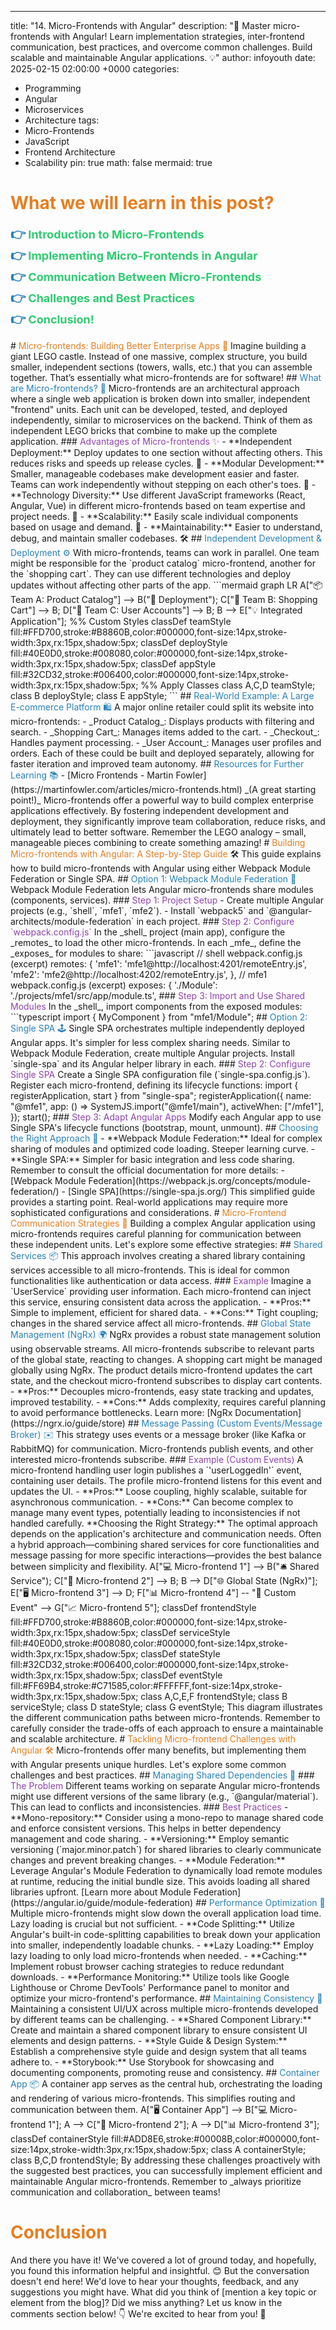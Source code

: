 ---

title: "14. Micro-Frontends with Angular"
description: "🚀 Master micro-frontends with Angular! Learn implementation strategies, inter-frontend communication, best practices, and overcome common challenges. Build scalable and maintainable Angular applications. 💡"
author: infoyouth
date: 2025-02-15 02:00:00 +0000
categories:

- Programming
- Angular
- Microservices
- Architecture
  tags:
- Micro-Frontends
- JavaScript
- Frontend Architecture
- Scalability
  pin: true
  math: false
  mermaid: true

# <span style="color:#e67e22;">What we will learn in this post?</span>

<ul style='list-style-type: none; padding-left: 0;'>
<li><span style='color: #2980b9; font-size: 20px; font-weight: bold;'>👉</span> <span style='color: #2ecc71; font-size: 18px; font-weight: bold;'>Introduction to Micro-Frontends</span></li>
<li><span style='color: #2980b9; font-size: 20px; font-weight: bold;'>👉</span> <span style='color: #2ecc71; font-size: 18px; font-weight: bold;'>Implementing Micro-Frontends in Angular</span></li>
<li><span style='color: #2980b9; font-size: 20px; font-weight: bold;'>👉</span> <span style='color: #2ecc71; font-size: 18px; font-weight: bold;'>Communication Between Micro-Frontends</span></li>
<li><span style='color: #2980b9; font-size: 20px; font-weight: bold;'>👉</span> <span style='color: #2ecc71; font-size: 18px; font-weight: bold;'>Challenges and Best Practices</span></li>
<li><span style='color: #2980b9; font-size: 20px; font-weight: bold;'>👉</span> <span style='color: #2ecc71; font-size: 18px; font-weight: bold;'>Conclusion!</span></li>
</ul>
# <span style="color:#e67e22">Micro-frontends: Building Better Enterprise Apps 🏢</span>
Imagine building a giant LEGO castle. Instead of one massive, complex structure, you build smaller, independent sections (towers, walls, etc.) that you can assemble together. That’s essentially what micro-frontends are for software!
## <span style="color:#2980b9">What are Micro-frontends? 🤔</span>
Micro-frontends are an architectural approach where a single web application is broken down into smaller, independent "frontend" units. Each unit can be developed, tested, and deployed independently, similar to microservices on the backend. Think of them as independent LEGO bricks that combine to make up the complete application.
### <span style="color:#8e44ad">Advantages of Micro-frontends ✨</span>
- **Independent Deployment:** Deploy updates to one section without affecting others. This reduces risks and speeds up release cycles. 🚀
- **Modular Development:** Smaller, manageable codebases make development easier and faster. Teams can work independently without stepping on each other's toes. 🤝
- **Technology Diversity:** Use different JavaScript frameworks (React, Angular, Vue) in different micro-frontends based on team expertise and project needs. 🌈
- **Scalability:** Easily scale individual components based on usage and demand. 💪
- **Maintainability:** Easier to understand, debug, and maintain smaller codebases. 🛠️
## <span style="color:#2980b9">Independent Development & Deployment ⚙️</span>
With micro-frontends, teams can work in parallel. One team might be responsible for the `product catalog` micro-frontend, another for the `shopping cart`. They can use different technologies and deploy updates without affecting other parts of the app.
```mermaid
graph LR
    A["📦 Team A: Product Catalog"] --> B("🚀 Deployment");
    C["🛒 Team B: Shopping Cart"] --> B;
    D["👤 Team C: User Accounts"] --> B;
    B --> E["💡 Integrated Application"];
    %% Custom Styles
    classDef teamStyle fill:#FFD700,stroke:#B8860B,color:#000000,font-size:14px,stroke-width:3px,rx:15px,shadow:5px;
    classDef deployStyle fill:#40E0D0,stroke:#008080,color:#000000,font-size:14px,stroke-width:3px,rx:15px,shadow:5px;
    classDef appStyle fill:#32CD32,stroke:#006400,color:#000000,font-size:14px,stroke-width:3px,rx:15px,shadow:5px;
    %% Apply Classes
    class A,C,D teamStyle;
    class B deployStyle;
    class E appStyle;
```
## <span style="color:#2980b9">Real-World Example: A Large E-commerce Platform 🛍️</span>
A major online retailer could split its website into micro-frontends:
- _Product Catalog_: Displays products with filtering and search.
- _Shopping Cart_: Manages items added to the cart.
- _Checkout_: Handles payment processing.
- _User Account_: Manages user profiles and orders.
Each of these could be built and deployed separately, allowing for faster iteration and improved team autonomy.
## <span style="color:#2980b9">Resources for Further Learning 📚</span>
- [Micro Frontends - Martin Fowler](https://martinfowler.com/articles/micro-frontends.html) _(A great starting point!)_
Micro-frontends offer a powerful way to build complex enterprise applications effectively. By fostering independent development and deployment, they significantly improve team collaboration, reduce risks, and ultimately lead to better software. Remember the LEGO analogy – small, manageable pieces combining to create something amazing!
# <span style="color:#e67e22">Building Micro-frontends with Angular: A Step-by-Step Guide</span> 🛠️
This guide explains how to build micro-frontends with Angular using either Webpack Module Federation or Single SPA.
## <span style="color:#2980b9">Option 1: Webpack Module Federation 🤝</span>
Webpack Module Federation lets Angular micro-frontends share modules (components, services).
### <span style="color:#8e44ad">Step 1: Project Setup</span>
- Create multiple Angular projects (e.g., `shell`, `mfe1`, `mfe2`).
- Install `webpack5` and `@angular-architects/module-federation` in each project.
### <span style="color:#8e44ad">Step 2: Configure `webpack.config.js`</span>
In the _shell_ project (main app), configure the _remotes_ to load the other micro-frontends. In each _mfe_, define the _exposes_ for modules to share:
```javascript
// shell webpack.config.js (excerpt)
remotes: {
  'mfe1': 'mfe1@http://localhost:4201/remoteEntry.js',
  'mfe2': 'mfe2@http://localhost:4202/remoteEntry.js',
},
// mfe1 webpack.config.js (excerpt)
exposes: {
  './Module': './projects/mfe1/src/app/module.ts',
### <span style="color:#8e44ad">Step 3: Import and Use Shared Modules</span>
In the _shell_, import components from the exposed modules:
```typescript
import { MyComponent } from "mfe1/Module";
## <span style="color:#2980b9">Option 2: Single SPA 🕹️</span>
Single SPA orchestrates multiple independently deployed Angular apps. It's simpler for less complex sharing needs.
Similar to Webpack Module Federation, create multiple Angular projects. Install `single-spa` and its Angular helper library in each.
### <span style="color:#8e44ad">Step 2: Configure Single SPA</span>
Create a Single SPA configuration file (`single-spa.config.js`). Register each micro-frontend, defining its lifecycle functions:
import { registerApplication, start } from "single-spa";
registerApplication({
  name: "@mfe1",
  app: () => SystemJS.import("@mfe1/main"),
  activeWhen: ["/mfe1"],
});
start();
### <span style="color:#8e44ad">Step 3: Adapt Angular Apps</span>
Modify each Angular app to use Single SPA's lifecycle functions (bootstrap, mount, unmount).
## <span style="color:#2980b9">Choosing the Right Approach 🤔</span>
- **Webpack Module Federation:** Ideal for complex sharing of modules and optimized code loading. Steeper learning curve.
- **Single SPA:** Simpler for basic integration and less code sharing.
Remember to consult the official documentation for more details:
- [Webpack Module Federation](https://webpack.js.org/concepts/module-federation/)
- [Single SPA](https://single-spa.js.org/)
This simplified guide provides a starting point. Real-world applications may require more sophisticated configurations and considerations.
# <span style="color:#e67e22">Micro-Frontend Communication Strategies 🤝</span>
Building a complex Angular application using micro-frontends requires careful planning for communication between these independent units. Let's explore some effective strategies:
## <span style="color:#2980b9">Shared Services 📦</span>
This approach involves creating a shared library containing services accessible to all micro-frontends. This is ideal for common functionalities like authentication or data access.
### <span style="color:#8e44ad">Example</span>
Imagine a `UserService` providing user information. Each micro-frontend can inject this service, ensuring consistent data across the application.
- **Pros:** Simple to implement, efficient for shared data.
- **Cons:** Tight coupling; changes in the shared service affect all micro-frontends.
## <span style="color:#2980b9">Global State Management (NgRx) 🌍</span>
NgRx provides a robust state management solution using observable streams. All micro-frontends subscribe to relevant parts of the global state, reacting to changes.
A shopping cart might be managed globally using NgRx. The product details micro-frontend updates the cart state, and the checkout micro-frontend subscribes to display cart contents.
- **Pros:** Decouples micro-frontends, easy state tracking and updates, improved testability.
- **Cons:** Adds complexity, requires careful planning to avoid performance bottlenecks. Learn more: [NgRx Documentation](https://ngrx.io/guide/store)
## <span style="color:#2980b9">Message Passing (Custom Events/Message Broker) ✉️</span>
This strategy uses events or a message broker (like Kafka or RabbitMQ) for communication. Micro-frontends publish events, and other interested micro-frontends subscribe.
### <span style="color:#8e44ad">Example (Custom Events)</span>
A micro-frontend handling user login publishes a `'userLoggedIn'` event, containing user details. The profile micro-frontend listens for this event and updates the UI.
- **Pros:** Loose coupling, highly scalable, suitable for asynchronous communication.
- **Cons:** Can become complex to manage many event types, potentially leading to inconsistencies if not handled carefully.
**Choosing the Right Strategy:**
The optimal approach depends on the application's architecture and communication needs. Often a hybrid approach—combining shared services for core functionalities and message passing for more specific interactions—provides the best balance between simplicity and flexibility.
    A["💻 Micro-frontend 1"] --> B("🛎 Shared Service");
    C["📱 Micro-frontend 2"] --> B;
    B --> D["🌐 Global State (NgRx)"];
    E["🖥 Micro-frontend 3"] --> D;
    F["📊 Micro-frontend 4"] -- "📡 Custom Event" --> G["📈 Micro-frontend 5"];
    classDef frontendStyle fill:#FFD700,stroke:#B8860B,color:#000000,font-size:14px,stroke-width:3px,rx:15px,shadow:5px;
    classDef serviceStyle fill:#40E0D0,stroke:#008080,color:#000000,font-size:14px,stroke-width:3px,rx:15px,shadow:5px;
    classDef stateStyle fill:#32CD32,stroke:#006400,color:#000000,font-size:14px,stroke-width:3px,rx:15px,shadow:5px;
    classDef eventStyle fill:#FF69B4,stroke:#C71585,color:#FFFFFF,font-size:14px,stroke-width:3px,rx:15px,shadow:5px;
    class A,C,E,F frontendStyle;
    class B serviceStyle;
    class D stateStyle;
    class G eventStyle;
This diagram illustrates the different communication paths between micro-frontends. Remember to carefully consider the trade-offs of each approach to ensure a maintainable and scalable architecture.
# <span style="color:#e67e22">Tackling Micro-frontend Challenges with Angular 🛠️</span>
Micro-frontends offer many benefits, but implementing them with Angular presents unique hurdles. Let's explore some common challenges and best practices.
## <span style="color:#2980b9">Managing Shared Dependencies 🔗</span>
### <span style="color:#8e44ad">The Problem</span>
Different teams working on separate Angular micro-frontends might use different versions of the same library (e.g., `@angular/material`). This can lead to conflicts and inconsistencies.
### <span style="color:#8e44ad">Best Practices</span>
- **Mono-repository:** Consider using a mono-repo to manage shared code and enforce consistent versions. This helps in better dependency management and code sharing.
- **Versioning:** Employ semantic versioning (`major.minor.patch`) for shared libraries to clearly communicate changes and prevent breaking changes.
- **Module Federation:** Leverage Angular's Module Federation to dynamically load remote modules at runtime, reducing the initial bundle size. This avoids loading all shared libraries upfront.
[Learn more about Module Federation](https://angular.io/guide/module-federation)
## <span style="color:#2980b9">Performance Optimization 🚀</span>
Multiple micro-frontends might slow down the overall application load time. Lazy loading is crucial but not sufficient.
- **Code Splitting:** Utilize Angular's built-in code-splitting capabilities to break down your application into smaller, independently loadable chunks.
- **Lazy Loading:** Employ lazy loading to only load micro-frontends when needed.
- **Caching:** Implement robust browser caching strategies to reduce redundant downloads.
- **Performance Monitoring:** Utilize tools like Google Lighthouse or Chrome DevTools' Performance panel to monitor and optimize your micro-frontend's performance.
## <span style="color:#2980b9">Maintaining Consistency 🎨</span>
Maintaining a consistent UI/UX across multiple micro-frontends developed by different teams can be challenging.
- **Shared Component Library:** Create and maintain a shared component library to ensure consistent UI elements and design patterns.
- **Style Guide & Design System:** Establish a comprehensive style guide and design system that all teams adhere to.
- **Storybook:** Use Storybook for showcasing and documenting components, promoting reuse and consistency.
## <span style="color:#2980b9">Container App 📦</span>
A container app serves as the central hub, orchestrating the loading and rendering of various micro-frontends. This simplifies routing and communication between them.
    A["🖥 Container App"] --> B["💻 Micro-frontend 1"];
    A --> C["📱 Micro-frontend 2"];
    A --> D["📊 Micro-frontend 3"];
    classDef containerStyle fill:#ADD8E6,stroke:#00008B,color:#000000,font-size:14px,stroke-width:3px,rx:15px,shadow:5px;
    class A containerStyle;
    class B,C,D frontendStyle;
By addressing these challenges proactively with the suggested best practices, you can successfully implement efficient and maintainable Angular micro-frontends. Remember to _always prioritize communication and collaboration_ between teams!
<h1><span style='color:#e67e22'>Conclusion</span></h1>
And there you have it! We've covered a lot of ground today, and hopefully, you found this information helpful and insightful. 😊 But the conversation doesn't end here! We'd love to hear your thoughts, feedback, and any suggestions you might have. What did you think of [mention a key topic or element from the blog]? Did we miss anything? Let us know in the comments section below! 👇 We're excited to hear from you! 🎉
